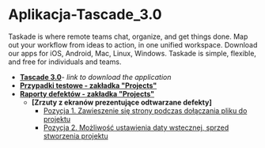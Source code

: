 # Aplikacja-Tascade_3.0
Taskade is where remote teams chat, organize, and get things done. Map out your workflow from ideas to action, in one unified workspace.
Download our apps for iOS, Android, Mac, Linux, Windows.
Taskade is simple, flexible, and free for individuals and teams.

* **[Tascade 3.0](https://www.producthunt.com/posts/taskade-3-0?utm_source=badge-featured&utm_medium=badge&utm_souce=badge-taskade-3-0)**- _link to download the application_
* **[Przypadki testowe - zakładka "Projects"](https://drive.google.com/file/d/10XSts0-FUxY-lFs0mZyBDHJFyJi88Cby/view?usp=sharing)**
* **[Raporty defektów - zakładka "Projects"](https://drive.google.com/file/d/12KGkiCXxttdW51XWPWala10GyGGk5iBc/view?usp=sharing)**
    * **[Zrzuty z ekranów prezentujące odtwarzane defekty]**
        * [Pozycja 1. Zawieszenie się strony podczas dołączania pliku do projektu]()
        * [Pozycja 2. Możliwość ustawienia daty wstecznej, sprzed stworzenia projektu](https://drive.google.com/file/d/15hFZ8KA8J7xAjZYAkIvVFX8kh618EC8D/view?usp=sharing)
